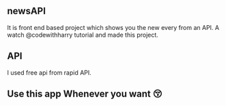 ## newsAPI
It is front end based project which shows you the new every from an API. A watch @codewithharry tutorial and made this project.

## API
I used free api from rapid API.

## Use this app Whenever you want 😚
